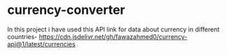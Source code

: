 # currency-converter
In this project i have used this API link for data about currency in different countries-
https://cdn.jsdelivr.net/gh/fawazahmed0/currency-api@1/latest/currencies

